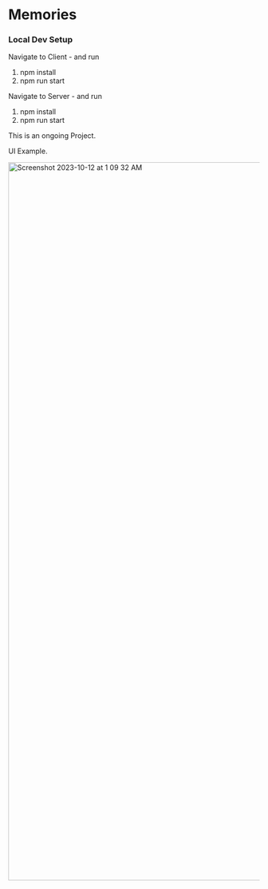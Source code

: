 # Memories

### Local Dev Setup

Navigate to Client - and run
1. npm install
2. npm run start

Navigate to Server - and run
1. npm install
2. npm run start

This is an ongoing Project.

UI Example.

<img width="1440" alt="Screenshot 2023-10-12 at 1 09 32 AM" src="https://github.com/sayantan1413/Memories/assets/64970095/0c28514d-4e09-4d6f-bffe-a7bd3427a896">
